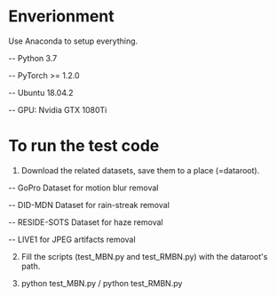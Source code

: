 # Enverionment
Use Anaconda to setup everything.

  -- Python 3.7

  -- PyTorch >= 1.2.0

  -- Ubuntu 18.04.2

  -- GPU: Nvidia GTX 1080Ti
  
  # To run the test code
  
1. Download the related datasets, save them to a place (=dataroot).

  -- GoPro Dataset for motion blur removal

  -- DID-MDN Dataset for rain-streak removal

  -- RESIDE-SOTS Dataset for haze removal

  -- LIVE1 for JPEG artifacts removal
  
2. Fill the scripts (test_MBN.py and test_RMBN.py) with the dataroot's path.

3. python test_MBN.py  /  python test_RMBN.py
  


